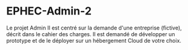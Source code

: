 # EPHEC-Admin-2
Le projet Admin II est centré sur la demande d'une entreprise (fictive), décrit dans le cahier des charges. Il est demandé de développer un prototype et de le déployer sur un hébergement Cloud de votre choix.  
